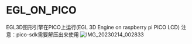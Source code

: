 # EGL_ON_PICO
EGL3D图形引擎在PICO上运行(EGL 3D Engine on raspberry pi PICO LCD)
注意：pico-sdk需要解压出来使用
![IMG_20230214_002833](https://user-images.githubusercontent.com/23308519/218516243-ba5d68dc-a589-48fe-b55a-548306194730.jpg)

